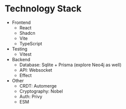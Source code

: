 # Technology Stack

- Frontend
  - React
  - Shadcn
  - Vite
  - TypeScript
- Testing
  - Vitest
- Backend
  - Database: Sqlite + Prisma (explore Neo4j as well)
  - API: Websocket
  - Effect
- Other
  - CRDT: Automerge
  - Cryptography: Nobel
  - Auth: Privy
  - ESM
